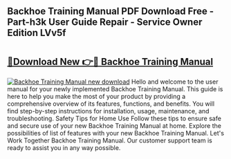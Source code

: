 ## Backhoe Training Manual PDF Download Free - Part-h3k User Guide Repair - Service Owner Edition LVv5f

# <h2><a href="http://bc27482.oget.top/?id=Backhoe+Training+Manual">🔗Download New 👉🔴 Backhoe Training Manual</a></h2>

[![Backhoe Training Manual new download](https://i.imgur.com/5g1atiW.png)](http://bc27482.oget.top/?id=Backhoe+Training+Manual)
Hello and welcome to the user manual for your newly implemented Backhoe Training Manual. This guide is here to help you make the most of your product by providing a comprehensive overview of its features, functions, and benefits. You will find step-by-step instructions for installation, usage, maintenance, and troubleshooting. Safety Tips for Home Use Follow these tips to ensure safe and secure use of your new Backhoe Training Manual at home. Explore the possibilities of list of features with your new Backhoe Training Manual. Let's Work Together Backhoe Training Manual. Our customer support team is ready to assist you in any way possible.
